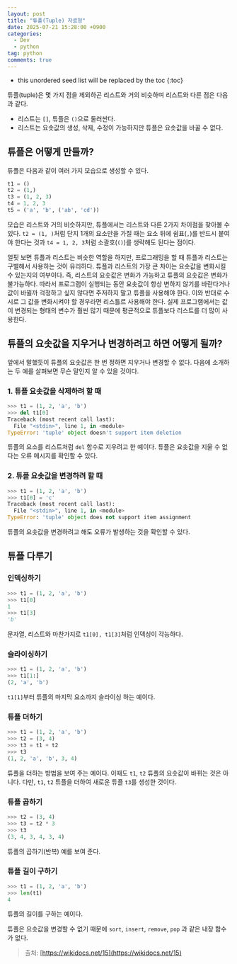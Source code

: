```yaml
---
layout: post
title: "튜플(Tuple) 자료형"
date: 2025-07-21 15:28:00 +0900
categories: 
  - Dev
  - python
tag: python
comments: true
---
```


* this unordered seed list will be replaced by the toc
  {:toc}


튜플(tuple)은 몇 가지 점을 제외하곤 리스트와 거의 비슷하며 리스트와 다른 점은 다음과 같다.
- 리스트는 `[]`, 튜플은 `()`으로 둘러싼다.
- 리스트는 요솟값의 생성, 삭제, 수정이 가능하지만 튜플은 요솟값을 바꿀 수 없다.


## 튜플은 어떻게 만들까?

튜플은 다음과 같이 여러 가지 모습으로 생성할 수 있다.

```Python
t1 = ()
t2 = (1,)
t3 = (1, 2, 3)
t4 = 1, 2, 3
t5 = ('a', 'b', ('ab', 'cd'))
```

모습은 리스트와 거의 비슷하지만, 튜플에서는 리스트와 다른 2가지 차이점을 찾아볼 수 있다. `t2 = (1, )`처럼 단지 1개의 요소만을 가질 때는 요소 뒤에 쉼표(`,`)를 반드시 붙여야 한다는 것과 `t4 = 1, 2, 3`처럼 소괄호(`()`)를 생략해도 된다는 점이다.

얼핏 보면 튜플과 리스트는 비슷한 역할을 하지만, 프로그래밍을 할 때 튜플과 리스트는 구별해서 사용하는 것이 유리하다. 튜플과 리스트의 가장 큰 차이는 요솟값을 변화시킬 수 있는지의 여부이다. 즉, 리스트의 요솟값은 변화가 가능하고 튜플의 요솟값은 변화가 불가능하다. 따라서 프로그램이 실행되는 동안 요솟값이 항상 변하지 않기를 바란다거나 값이 바뀔까 걱정하고 싶지 않다면 주저하지 말고 튜플을 사용해야 한다. 이와 반대로 수시로 그 값을 변화시켜야 할 경우라면 리스틀르 사용해야 한다. 실제 프로그램에서는 값이 변경되는 형태의 변수가 훨씬 많기 때문에 평균적으로 튜플보다 리스트를 더 많이 사용한다.



## 튜플의 요솟값을 지우거나 변경하려고 하면 어떻게 될까?

앞에서 말했듯이 튜플의 요솟값은 한 번 정하면 지우거나 변경할 수 없다. 다음에 소개하는 두 예를 살펴보면 무슨 말인지 알 수 있을 것이다.



### 1. 튜플 요솟값을 삭제하려 할 때

```Python
>>> t1 = (1, 2, 'a', 'b')
>>> del t1[0]
Traceback (most recent call last):
  File "<stdin>", line 1, in <module>
TypeError: 'tuple' object doesn't support item deletion
```

튜플의 요소를 리스트처럼 `del` 함수로 지우려고 한 예이다. 튜플은 요솟값을 지울 수 없다는 오류 메시지를 확인할 수 있다.



### 2. 튜플 요솟값을 변경하려 할 때

```Python
>>> t1 = (1, 2, 'a', 'b')
>>> t1[0] = 'c'
Traceback (most recent call last):
  File "<stdin>", line 1, in <module>
TypeError: 'tuple' object does not support item assignment
```

튜플의 요솟값을 변경하려고 해도 오류가 발생하는 것을 확인할 수 있다.



## 튜플 다루기

### 인덱싱하기

```Python
>>> t1 = (1, 2, 'a', 'b')
>>> t1[0]
1
>>> t1[3]
'b'
```

문자열, 리스트와 마찬가지로 `t1[0], t1[3]`처럼 인덱싱이 각능하다.



### 슬라이싱하기

```Python
>>> t1 = (1, 2, 'a', 'b')
>>> t1[1:]
(2, 'a', 'b')
```

`t1[1]`부터 튜플의 마지막 요소까지 슬라이싱 하는 예이다.



### 튜플 더하기

```Python
>>> t1 = (1, 2, 'a', 'b')
>>> t2 = (3, 4)
>>> t3 = t1 + t2
>>> t3
(1, 2, 'a', 'b', 3, 4)
```

튜플을 더하는 방법을 보여 주는 예이다. 이때도 `t1`, `t2` 튜플의 요솟값이 바뀌는 것은 아니다. 다만, `t1`, `t2` 튜플을 더하여 새로운 튜플 `t3`를 생성한 것이다.



### 튜플 곱하기

```Python
>>> t2 = (3, 4)
>>> t3 = t2 * 3
>>> t3
(3, 4, 3, 4, 3, 4)
```

튜플의 곱하기(반복) 예를 보여 준다.



### 튜플 길이 구하기

```Python
>>> t1 = (1, 2, 'a', 'b')
>>> len(t1)
4
```

튜플의 길이를 구하는 예이다.

튜플은 요솟값을 변경할 수 없기 때문에 `sort`, `insert`, `remove`, `pop` 과 같은 내장 함수가 없다.



> 출처: [https://wikidocs.net/15](https://wikidocs.net/15)
